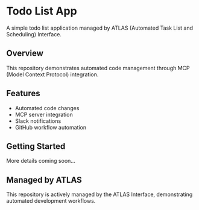 # Todo List App

A simple todo list application managed by ATLAS (Automated Task List and Scheduling) Interface.

## Overview
This repository demonstrates automated code management through MCP (Model Context Protocol) integration.

## Features
- Automated code changes
- MCP server integration
- Slack notifications
- GitHub workflow automation

## Getting Started
More details coming soon...

## Managed by ATLAS
This repository is actively managed by the ATLAS Interface, demonstrating automated development workflows.